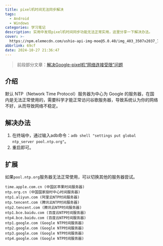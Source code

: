 ```yaml
---
title: pixel机时间无法同步解决
tags:
  - Android
  - Windows
categories: 学习笔记
description: 实用中发现pixel机时间同步功能无法正常实用，这里分享一下解决办法。
cover: >-
  https://npm.elemecdn.com/ushio-api-img-moe@5.0.40/img_403_3507x2037_72_null_normal.jpg
abbrlink: 69cf
date: 2024-10-27 21:36:47
---
```


> 前段部分文章：<a href="{% post_path '解决Google-pixel机“网络连接受限”问题' %}">解决Google-pixel机“网络连接受限”问题</a>

## 介绍

默认 NTP（Network Time Protocol）服务器为中心为 Google 的服务器，在国内是无法正常使用的，需要科学才能正常访问谷歌服务器，导致系统认为你的网络不好，从而导致网络不稳定。

## 解决办法

1. 在终端中，通过输入adb命令：`adb shell "settings put global ntp_server pool.ntp.org"`。
2. 重启即可。

## 扩展

如果`pool.ntp.org`服务器无法正常使用，可以切换其他的服务器尝试。

```
time.apple.com.cn (中国区苹果时间服务器)
ntp.org.cn (中国国家授时中心时间服务器)
ntp1.aliyun.com (阿里云NTP时间服务器)
ntp.tencent.com (腾讯云NTP时间服务器)
ntp2.tencent.com (腾讯云NTP时间服务器)
ntp1.bce.baidu.com (百度云NTP时间服务器)
ntp4.bce.baidu.com (百度云NTP时间服务器)
ntp1.google.com (Google NTP时间服务器)
ntp2.google.com (Google NTP时间服务器)
ntp3.google.com (Google NTP时间服务器)
ntp4.google.com (Google NTP时间服务器)
```